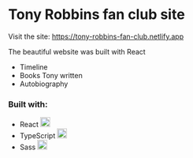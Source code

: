 # Tony Robbins fan club site

Visit the site: https://tony-robbins-fan-club.netlify.app

The beautiful website was built with React

- Timeline
- Books Tony written
- Autobiography

### Built with:

- React <img src="https://i.ibb.co/nb965ST/react-Logo.png" width="20" title="">
- TypeScript <img src="https://i.ibb.co/RBfMh8f/typescript.png" width="20" title="">
- Sass <img src="https://i.ibb.co/TYQYRyd/sassLogo.png" width="20" title="">

